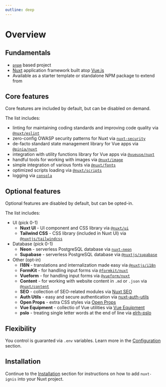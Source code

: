 ```yaml
---
outline: deep
---
```


# Overview

## Fundamentals
- [`pnpm`](https://pnpm.io/) based project
- [Nuxt](https://nuxt.com/) application framework built atop [Vue.js](https://vuejs.org/)
- Available as a starter template or standalone NPM package to extend from

## Core features
Core features are included by default, but can be disabled on demand.

The list includes:
- linting for maintaining coding standards and improving code quality via [`@nuxt/eslint`](https://nuxt.com/modules/eslint) 
- zero-config OWASP security patterns for Nuxt via [`nuxt-security`](https://nuxt-security.vercel.app/)
- de-facto standard state management library for Vue apps via [`@pinia/nuxt`](https://pinia.vuejs.org/ssr/nuxt.html)
- integration with utility functions library for Vue apps via [`@vueuse/nuxt`](https://vueuse.org/nuxt/README.html)
- handful tools for working with images via [`@nuxt/image`](https://image.nuxt.com/)
- simple integration of various fonts via [`@nuxt/fonts`](https://fonts.nuxt.com/)
- optimized scripts loading via [`@nuxt/scripts`](https://scripts.nuxt.com/)
- logging via [`consola`](https://github.com/unjs/consola)

## Optional features
Optional features are disabled by default, but can be opted-in. 

The list includes:
- UI (pick 0-1)
  - **Nuxt UI** - UI component and CSS library via [`@nuxt/ui`](https://ui.nuxt.com/) 
  - **Tailwind CSS** - CSS library (included in Nuxt UI) via [`@nuxtjs/tailwindcss`](https://tailwindcss.nuxtjs.org/) 
- Database (pick 0-1)
  - **Neon** - serverless PostgreSQL database via [`nuxt-neon`](https://github.com/AloisSeckar/nuxt-neon/) 
  - **Supabase** - serverless PostgreSQL database via [`@nuxtjs/supabase`](https://supabase.nuxtjs.org/) 
- Other (opt-in)
  - **I18N** - translations and internalization made easy via [`@nuxtjs/i18n`](hhttps://i18n.nuxtjs.org/) 
  - **FormKit** - for handling input forms via [`@formkit/nuxt`](https://nuxt.com/modules/formkit) 
  - **Vueform** - for handling input forms via [`@vueform/nuxt`](https://nuxt.com/modules/vueform) 
  - **Content** - for working with website content in `.md` or `.json` via [`@nuxt/content`](https://content.nuxt.com/)
  - **SEO** - collection of SEO-related modules via [Nuxt SEO](https://nuxtseo.com/)
  - **Auth Utils** -  easy and secure authentication via [nuxt-auth-utils](https://nuxt.com/modules/auth-utils)
  - **Open Props** - extra CSS styles via [Open Props](https://open-props.style/)
  - **Vue Equipment** - collectio of Vue utilities via [Vue Equipment](https://www.vue.equipment/)
  - **pslo** - treating single letter words at the end of line via [elrh-pslo](https://open-props.style/)

## Flexibility
You control is guaranted via `.env` variables. Learn more in the [Configuration](/2-1-configuration) section.

## Installation
Continue to the [Installation](/1-3-installation) section for instructions on how to add `nuxt-ignis` into your Nuxt project.

